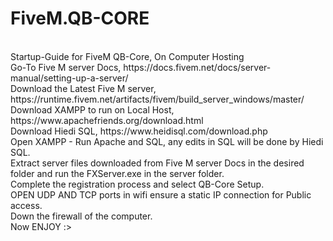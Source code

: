 # FiveM.QB-CORE
<br>
Startup-Guide for FiveM QB-Core, On Computer Hosting
<br>
Go-To Five M server Docs, https://docs.fivem.net/docs/server-manual/setting-up-a-server/
<br>
Download the Latest Five M server,  https://runtime.fivem.net/artifacts/fivem/build_server_windows/master/
<br>
Download XAMPP to run on Local Host, https://www.apachefriends.org/download.html
<br>
Download Hiedi SQL,  https://www.heidisql.com/download.php 
<br>
Open XAMPP - Run Apache and SQL, any edits in SQL will be done by Hiedi SQL.
<br>
Extract server files downloaded from Five M server Docs in the desired folder and run the FXServer.exe in the server folder.
<br>
Complete the registration process and select QB-Core Setup. 
<br>
OPEN UDP AND TCP ports in wifi ensure a static IP connection for Public access.
<br>
Down the firewall of the computer.
<br>
Now ENJOY :>

